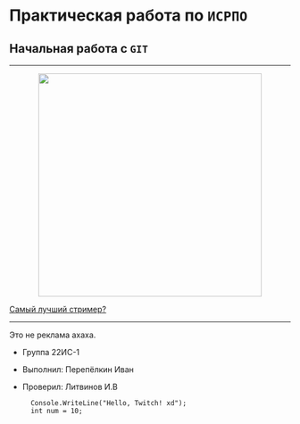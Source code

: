 # Практическая работа по ``ИСРПО``

## Начальная работа с ``GIT``

-----

<p align="center"><img src="https://i.pinimg.com/736x/2f/90/c1/2f90c1e9fc45169c0f2cc0dfe88e73a5.jpg" width="400"></p>

<p><a href="https://www.twitch.tv/i_sumashedshiy">Самый лучший стример?</a></p>

-----

Это не реклама ахаха.

* Группа 22ИС-1
* Выполнил: Перепёлкин Иван
* Проверил: Литвинов И.В

        Console.WriteLine("Hello, Twitch! xd");
        int num = 10;
